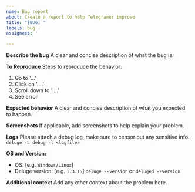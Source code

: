```yaml
---
name: Bug report
about: Create a report to help Telegramer improve
title: "[BUG] "
labels: bug
assignees: ''

---
```


**Describe the bug**
A clear and concise description of what the bug is.

**To Reproduce**
Steps to reproduce the behavior:
1. Go to '...'
2. Click on '....'
3. Scroll down to '....'
4. See error

**Expected behavior**
A clear and concise description of what you expected to happen.

**Screenshots**
If applicable, add screenshots to help explain your problem.

**Logs**
Please attach a debug log, make sure to censor out any sensitive info.
`deluge -L debug -l <logfile>`

**OS and Version:**
 - OS: [e.g. `Windows/Linux`]
 - Deluge version: [e.g. `1.3.15`]
`deluge --version` or `deluged --version`

**Additional context**
Add any other context about the problem here.
